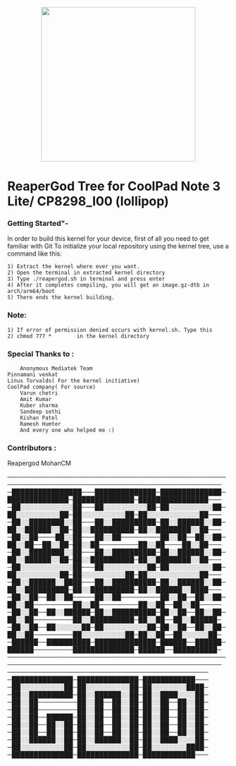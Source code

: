 <p align="center">
  <img src="https://camo.githubusercontent.com/c706adc9f4198eb7cabec64ba62e73834f4f4ed6/687474703a2f2f7777772e636f6f6c706164666f72756d732e636f6d2f646174612f6174746163686d656e742f666f72756d2f3230313730312f32362f3137313435356a77776a703776356c6b676b7663707a2e706e67" width="350"/>
  </p>
<h1> ReaperGod Tree for CoolPad Note 3 Lite/ CP8298_I00 (lollipop)</h1>

<h3>Getting Started"- </h3>
In order to build this kernel for your device, first of all you need to get familiar with Git 
To initialize your local repository using the kernel tree, use a command like this:
	
	1) Extract the kernel where ever you want.
	2) Open the terminal in extracted kernel directory
	3) Type ./reapergod.sh in terminal and press enter
	4) After it completes compiling, you will get an image.gz-dtb in arch/arm64/boot
	5) There ends the kernel building.
<h3> Note: </h3> 
	
	1) If error of permission denied occurs with kernel.sh. Type this 
	2) chmod 777 *        in the kernel directory
	
<h3>Special Thanks to :</h3>
	
        Anonymous Mediatek Team
	Pinnamani venkat
	Linus Torvalds( For the kernel initiative)
	CoolPad company( For source)
        Varun chetri 
        Amit Kumar
        Kuber sharma 
        Sandeep sethi
        Kishan Patel
        Ramesh Humter
        And every one who helped me :)
 <h3>Contributors : </h3>
       Reapergod
       MohanCM

	
───────────────────────────────────────────────────────────────────────────────────────────────────
─████████████████───██████████████─██████████████─██████████████─██████████████─████████████████───
─██░░░░░░░░░░░░██───██░░░░░░░░░░██─██░░░░░░░░░░██─██░░░░░░░░░░██─██░░░░░░░░░░██─██░░░░░░░░░░░░██───
─██░░████████░░██───██░░██████████─██░░██████░░██─██░░██████░░██─██░░██████████─██░░████████░░██───
─██░░██────██░░██───██░░██─────────██░░██──██░░██─██░░██──██░░██─██░░██─────────██░░██────██░░██───
─██░░████████░░██───██░░██████████─██░░██████░░██─██░░██████░░██─██░░██████████─██░░████████░░██───
─██░░░░░░░░░░░░██───██░░░░░░░░░░██─██░░░░░░░░░░██─██░░░░░░░░░░██─██░░░░░░░░░░██─██░░░░░░░░░░░░██───
─██░░██████░░████───██░░██████████─██░░██████░░██─██░░██████████─██░░██████████─██░░██████░░████───
─██░░██──██░░██─────██░░██─────────██░░██──██░░██─██░░██─────────██░░██─────────██░░██──██░░██─────
─██░░██──██░░██████─██░░██████████─██░░██──██░░██─██░░██─────────██░░██████████─██░░██──██░░██████─
─██░░██──██░░░░░░██─██░░░░░░░░░░██─██░░██──██░░██─██░░██─────────██░░░░░░░░░░██─██░░██──██░░░░░░██─
─██████──██████████─██████████████─██████──██████─██████─────────██████████████─██████──██████████─
───────────────────────────────────────────────────────────────────────────────────────────────────
──────────────────────────────────────────────
─██████████████─██████████████─████████████───
─██░░░░░░░░░░██─██░░░░░░░░░░██─██░░░░░░░░████─
─██░░██████████─██░░██████░░██─██░░████░░░░██─
─██░░██─────────██░░██──██░░██─██░░██──██░░██─
─██░░██─────────██░░██──██░░██─██░░██──██░░██─
─██░░██──██████─██░░██──██░░██─██░░██──██░░██─
─██░░██──██░░██─██░░██──██░░██─██░░██──██░░██─
─██░░██──██░░██─██░░██──██░░██─██░░██──██░░██─
─██░░██████░░██─██░░██████░░██─██░░████░░░░██─
─██░░░░░░░░░░██─██░░░░░░░░░░██─██░░░░░░░░████─
─██████████████─██████████████─████████████───


